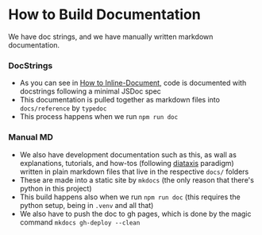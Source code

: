 # How to Build Documentation

We have doc strings, and we have manually written markdown documentation.

### DocStrings

- As you can see in [How to Inline-Document](./how-to-inline-document.md), code is documented with docstrings following a minimal JSDoc spec
- This documentation is pulled together as markdown files into `docs/reference` by `typedoc`
- This process happens when we run `npm run doc`

### Manual MD

- We also have development documentation such as this, as wall as explanations, tutorials, and how-tos (following [diataxis](https://diataxis.fr/) paradigm) written in plain markdown files that live in the respective `docs/` folders
- These are made into a static site by `mkdocs` (the only reason that there's python in this project)
- This build happens also when we run `npm run doc` (this requires the python setup, being in `.venv` and all that)
- We also have to push the doc to gh pages, which is done by the magic command `mkdocs gh-deploy --clean`